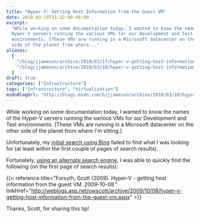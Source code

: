 ```yaml
---
title: "Hyper-V: Getting Host Information from the Guest VM"
date: 2010-03-18T11:32:00-06:00
excerpt:
  "While working on some documentation today, I wanted to know the names of the
  Hyper-V servers running the various VMs for our Development and Test
  environments. [These VMs are running in a Microsoft datacenter on the other
  side of the planet from where..."
aliases:
  [
    "/blog/jjameson/archive/2010/03/17/hyper-v-getting-host-information-from-the-guest-vm.aspx",
    "/blog/jjameson/archive/2010/03/18/hyper-v-getting-host-information-from-the-guest-vm.aspx",
  ]
draft: true
categories: ["Infrastructure"]
tags: ["Infrastructure", "Virtualization"]
msdnBlogUrl: "http://blogs.msdn.com/b/jjameson/archive/2010/03/18/hyper-v-getting-host-information-from-the-guest-vm.aspx"
---
```


While working on some documentation today, I wanted to know the names of the
Hyper-V servers running the various VMs for our Development and Test
environments. [These VMs are running in a Microsoft datacenter on the other side
of the planet from where I'm sitting.]

Unfortunately, my
[initial search using Bing](http://www.bing.com/search?q=Hyper-V+guest+determine+host&sc=1-28&FORM=PORE)
failed to find what I was looking for (at least within the first couple of pages
of search results).

Fortunately,
[using an alternate search engine](http://www.google.com/search?q=Hyper-V+guest+determine+host&hl=en),
I was able to quickly find the following (on the first page of search results):

{{< reference
title="Forsyth, Scott (2009). Hyper-V - getting host information from the guest VM. 2009-10-08."
linkHref="http://weblogs.asp.net/owscott/archive/2009/10/08/hyper-v-getting-host-information-from-the-guest-vm.aspx" >}}

Thanks, Scott, for sharing this tip!

